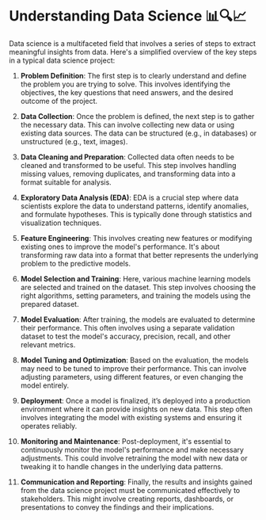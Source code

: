# Understanding Data Science 📊🔍📈

Data science is a multifaceted field that involves a series of steps to extract meaningful insights from data. Here's a simplified overview of the key steps in a typical data science project:

1. **Problem Definition**: The first step is to clearly understand and define the problem you are trying to solve. This involves identifying the objectives, the key questions that need answers, and the desired outcome of the project.

2. **Data Collection**: Once the problem is defined, the next step is to gather the necessary data. This can involve collecting new data or using existing data sources. The data can be structured (e.g., in databases) or unstructured (e.g., text, images).

3. **Data Cleaning and Preparation**: Collected data often needs to be cleaned and transformed to be useful. This step involves handling missing values, removing duplicates, and transforming data into a format suitable for analysis.

4. **Exploratory Data Analysis (EDA)**: EDA is a crucial step where data scientists explore the data to understand patterns, identify anomalies, and formulate hypotheses. This is typically done through statistics and visualization techniques.

5. **Feature Engineering**: This involves creating new features or modifying existing ones to improve the model's performance. It's about transforming raw data into a format that better represents the underlying problem to the predictive models.

6. **Model Selection and Training**: Here, various machine learning models are selected and trained on the dataset. This step involves choosing the right algorithms, setting parameters, and training the models using the prepared dataset.

7. **Model Evaluation**: After training, the models are evaluated to determine their performance. This often involves using a separate validation dataset to test the model's accuracy, precision, recall, and other relevant metrics.

8. **Model Tuning and Optimization**: Based on the evaluation, the models may need to be tuned to improve their performance. This can involve adjusting parameters, using different features, or even changing the model entirely.

9. **Deployment**: Once a model is finalized, it’s deployed into a production environment where it can provide insights on new data. This step often involves integrating the model with existing systems and ensuring it operates reliably.

10. **Monitoring and Maintenance**: Post-deployment, it's essential to continuously monitor the model's performance and make necessary adjustments. This could involve retraining the model with new data or tweaking it to handle changes in the underlying data patterns.

11. **Communication and Reporting**: Finally, the results and insights gained from the data science project must be communicated effectively to stakeholders. This might involve creating reports, dashboards, or presentations to convey the findings and their implications.
